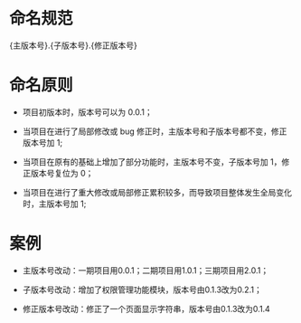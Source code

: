 # **命名规范**

{主版本号}.{子版本号}.{修正版本号}

# **命名原则**

- 项目初版本时，版本号可以为 0.0.1；

- 当项目在进行了局部修改或 bug 修正时，主版本号和子版本号都不变，修正版本号加 1;

- 当项目在原有的基础上增加了部分功能时，主版本号不变，子版本号加 1，修正版本号复位为 0；

- 当项目在进行了重大修改或局部修正累积较多，而导致项目整体发生全局变化时，主版本号加 1;

# **案例**

- 主版本号改动：一期项目用0.0.1；二期项目用1.0.1；三期项目用2.0.1；

- 子版本号改动：增加了权限管理功能模块，版本号由0.1.3改为0.2.1；

- 修正版本号改动：修正了一个页面显示字符串，版本号由0.1.3改为0.1.4

